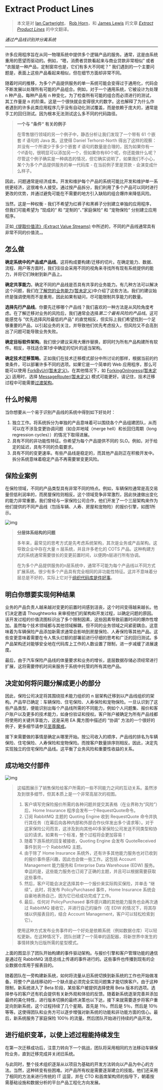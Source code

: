 # Extract Product Lines

> 本文是对 [Ian Cartwright](https://www.linkedin.com/in/ian-cartwright-282952/)， [Rob Horn](https://www.linkedin.com/in/rob-horn)，和 [James Lewis](https://bovon.org/) 的文章 [*Extract Product Lines*](https://martinfowler.com/articles/patterns-legacy-displacement/extract-product-lines.html) 的中文翻译。
>

*通过产品线识别并分离系统*

---

许多应用程序旨在从同一物理系统中提供多个逻辑产品的服务。通常，这是由系统重用的愿望而驱动的。例如，“嗯，消费者贷款看起来与商业贷款非常相似” 或者 “衣服是一种产品，定制窗帘也是，它们有多大不同呢？” 我们遇到的一个主要问题是，表面上这些产品看起来相似，但在细节方面却非常不同。

随着时间的推移，为多个产品提供服务的单一系统可能会变得过于通用化，代码会不断发展以处理所有可能的产品组合。例如，对于一个通用系统，它被设计为处理 n 种产品，每种产品有 n 种变化，为了检查所有可能的组合而必须进行的测试，其工作量是 n 的阶乘。这是一个很快就会变得很大的数字。这也解释了为什么作者遇到的许多此类应用程序几乎没有自动化测试覆盖，而是依赖于庞大的，通常是手工的回归测试。因为根本无法测试这么多不同的代码路径。

> **一个与 ”条件“ 有关的例子**
>
> 在零售银行领域的另一个例子中，静态分析让我们发现了一个带有 61 个嵌套 if 语句的 Java 类。这使得 Daniel Terhorst-North 得出了这样的观察：并没有一个所谓少于多少个嵌套 if 语句的数量是合理的，因为如果你有一个if语句，很明显可以添加另一个，但如果你有60个呢，你还能做什么呢？尽管这个例子确实是一种病态的情况，但它确实说明了，如果我们不小心，某个为多个产品提供服务的单一代码库 - 在当前例子里是贷款 - 会演变成什么样子。

因此，问题通常是经济成本。开发和维护每个产品的系统可能比开发和维护单一系统更经济，这很难令人接受。通过按产品拆分，我们利用了多个产品可以同时进行更改的优势，并通过避免可能在不需要的地方引入缺陷的组合爆炸来降低风险。

当然，这是一种权衡 - 我们不希望为红裤子和黑裤子分别建立单独的应用程序，但我们可能希望为 ”现成的“ 和 ”定制的“、”家庭保险“ 和 ”宠物保险“ 分别建立应用程序。

正如[《提取价值流》(Extract Value Streams)](extract-value-stream.md) 中所述的，不同的产品线通常具有非常不同的价值流，。

## 怎么做

**确定系统中的产品或产品线**。这将构成要构建/迁移的切片。在确定能力、数据、流程、用户等方面时，我们往往会采用不同的视角来寻找所有现有系统提供的能力，并将它们映射到新产品上。

**确定共享能力**。确定不同的产品线是否具有共享的业务能力。有几种方法可以解决这个问题，我们在[了解您的业务能力(暂未定义)]()中介绍了这些方法。我们的建议始终是强调使用而不是重用，因此如果有疑问，尽可能限制共享能力的数量。

**选择先行产品线**。你要先迁移哪个产品线？我们喜欢的一种方法是从风险角度考虑。在了解迁移对业务的风险后，我们通常会选择*第二个最有风险的产品线*。这可能感觉与 ”优先选择风险最低的产品“ 的直觉相反，但实际上我们希望找到一个足够重要的产品，以引起业务的关注，并导致他们优先考虑投入，但风险又不会高到出了问题可能导致业务失败。

**确定目标软件架构**。我们很少建议采用大爆炸替换，即同时为所有产品构建所有软件。相反，寻找适合第1步中确定的切片的适当架构。

**确定技术迁移策略**。正如我们在技术迁移模式部分中所讨论的那样，根据当前的约束条件，可以部署许多不同的选项。如果它是一个简单的 Web 应用程序，那么可能可以使用 [ForkByUrl(暂未定义)]()。在其他情况下，如 [ForkingOnIngress(暂未定义)]() 适用时，选择 [MessageRouter(暂未定义)]() 模式可能更好。请记住，技术迁移过程中可能需要[过渡架构](../patterns-for-delivery/transitional-architecture.md)。

## 什么时候用

当你想要从一个易于识别产品线的系统中得到如下好处时：

1. 独立工作。将系统拆分为单独的产品意味着可以围绕各个产品组建团队，从而可以在不涉及变更协调问题（如合并地域（merge hell）和长回归周期（long regression cycles））的情况下取得进展。
2. 具有不同的非功能性特征。你希望为每个产品提供不同的 SLO。例如，对于给定的延迟，具有不同的负载要求。
3. 具有不同的变更速率。有些产品线是稳定的，而其他产品则正在积极开发中。拆分系统意味着稳定产品不再需要冒变更风险。

## 保险业案例

在保险领域，不同的产品类型具有非常不同的特点。例如，车辆保险通常是高交易量但低利润率的，而房屋保险则相反。这个领域竞争非常激烈，因此快速做出变化的能力非常重要。我们曾经与一家保险公司合作，他们开发了一个三层架构来作为他们提供的不同产品线（包括车辆、人寿、房屋和宠物险）的报价引擎，如图1所示。

![img](https://martinfowler.com/articles/patterns-legacy-displacement/insurance-app-arch.png)



> **分层体系结构的问题**
>
> 多年来，最常见的思考方式是先考虑系统架构，其次是业务或产品架构。这导致企业中存在大量 n 层系统，并且许多老化的 COTS 产品。这种构建方式的系统通常需要很长的变更前置时间，以便跨n层进行所有协调。
>
> 在为多个产品提供服务的n层系统中，通常不可能为每个产品线以不同方式扩展系统。很少有多个产品具有完全相同的非功能性特征。这并不意味着分层总是不好的，实际上它对于[组织代码库是件好事](https://martinfowler.com/bliki/PresentationDomainDataLayering.html)。

## 明白你想要实现何种结果

业务的产品负责人越来越对变更的前置时间感到沮丧，这个时间变得越来越长。他们决定邀请 Thoughtworks 来审视他们的架构和开发过程，以确定问题的原因。该开发过程的价值流图标识出了多个限制因素，这些因素导致前置时间的爆炸性增加。虽然每个技术领域都与其他领域解耦，但不同的业务领域之间紧密耦合。这意味着为车辆保险产品添加新需求通常会影响到房屋保险、人寿保险等其他产品。这些变更意味着需要在令人焦头烂额的部署前进行仔细的思考和广泛的回归测试。多产品架构还对能够安全地在代码库上工作的人数设置了限制，进一步减缓了进展速度。

最后，由于汽车保险产品线的体量要求和业务的增长，底层数据存储必须经常进行扩展，这将需要停机时间来服务于系统中托管的所有其他产品。

## 决定如何将问题分解成更小的部分

因此，保险公司决定将其围绕技术能力组织的 n 层架构迁移到以产品线组织的架构。产品早已确定：车辆保险、住宅保险、人寿保险和宠物保险。一旦认识到了这些产品类型，便能识别出每个产品线所需的不同能力，例如个人问题集、报价和客户账户以及更多的技术能力，如身份验证和授权。客户账户被确定为所有产品线都将使用的关键共享能力，这是采用 EA 魔方图中描述的 “协调” 方法的一个很好的例子，更多细节请参见[至尊魔戒](./the-one-true-ring.md)。

接下来需要做的事情是确定从哪里开始。按公司收入的顺序，产品线的排名为车辆保险、住宅保险、人寿保险和宠物保险。而按客户数量排序则相反。因此，决定先实现独立的住宅保险产品线。这平衡了业务风险和重要性收益的关系。

## 成功地交付部件

![img](https://martinfowler.com/articles/patterns-legacy-displacement/insurance-event-driven.png)



> 这幅图展示了销售保险给客户所需的一些不同能力之间的互动关系。虽然涉及到很多细节，但其本质上是一个非常高层次的视图。
>
> 1. 客户填写完保险报价所需的各种问题并提交其表格（在业界称为“风险”）后，Home Insurance 程序会发布一个RequestQuote命令。
>2. 订阅 RabbitMQ 主题的 Quoting Engine 收到 RequestQuote 命令并执行其任务（在幕后向各种内部和外部合作伙伴发出多个请求等）。对于这家保险公司而言，这涉及到向其他40多家保险公司发送不同类型和协议的请求。如果有一个标准，整个过程将会更加容易！
> 3. 随着下游系统的回复被接收，Quoting Engine 会发布 QuoteReceived 事件到另一个 RabbitMQ 主题。
> 4. 由于除了 Home Insurance 系统外，还有许多其他能力服务也对已收到的报价事件感兴趣，因此也会做一些工作。这包括 Account Management 能力服务和 Enterprise Data Warehouse (EDW) 服务。幸运的是，这些能力服务也订阅了正确的主题，并且可以根据需要获取这些事件。
> 5. 然后，客户可能会决定选择其中一个报价来实际购买保险，并单击 “继续”。此时，将发布 PolicyPurchased 事件，Home Insurance 系统会自豪地表扬自己，因为它已经成功完成了工作。
> 6. 最后，任何对 PolicyPurchased 事件感兴趣的其他能力服务也会再次通过 RabbitMQ 接收它，并进行自己的操作（在 EDW 的情况下，将其存储以供报表目的，结合 Account Management，客户可以轻松检索到它）。
> 
> 使用这种方式发布业务事件的一个好处是依赖系统（例如数据仓库）可以轻松更新。在这种情况下，团队创建了一个简单的适配器，将新世界中发生的事情转换为旧版所需的星型模式。

上面的图显示了团队开始构建的事件驱动架构。与报价引擎和客户管理功能的通信是通过在 RabbitMQ 消息总线上传递的事件进行的。这些事件也传播到现有的企业数据仓库用于报表目的。

随着团队在一旁构建新系统，如何将流量从旧系统切换到新系统的工作也开始做准备。将整个产品线移动的一个缺点是必须完全实现问题集才能切换客户。由于这种限制，新系统进入了 Beta 阶段，某些客户被提供选择使用 Beta 版本的选项。选择参与的客户还有机会提供有关新外观和体验的反馈。随着新系统逐渐完善并添加最终的美化特性，进行版本切换的最终决策也以下达，接下来就需要逐步将客户重定向到新系统，这个过程持续了几个星期。首先是 1％，然后是 5％，然后是 10％ 等等。这使得团队和业务方可以逐步增强对新系统的功能和非功能方面的信心。最后，新系统服务了家庭保险 100％ 的流量。然后团队开始进行持续的产品开发。

## 进行组织变革，以使上述过程能持续发生

在第一次迁移成功后，注意力转向下一个挑战，团队将采用相同的方法移动车辆保险业务，直到迁移完成并关闭旧系统。

与此同时，整个技术组织逐渐从以项目为基础的开发方法转向以产品为中心的方法。当然，这种转变有些困难。对产品所有权是需要逐渐建立的技能。他们还采用了相同的方法来进行传统的 IT 运营，并在 CTO 和首席架构师的指导下，朝着按需基础设施和数据分析的平台产品工程化方向发展。
